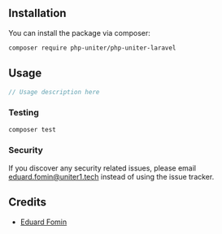 ## Installation

You can install the package via composer:

```bash
composer require php-uniter/php-uniter-laravel
```

## Usage

```php
// Usage description here
```

### Testing

```bash
composer test
```

### Security

If you discover any security related issues, please email eduard.fomin@uniter1.tech instead of using the issue tracker.

## Credits

-   [Eduard Fomin](https://github.com/php-uniter)

